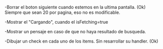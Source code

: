 -Borrar el boton siguiente cuando estemos en la ultima pantalla. (Ok)
Siempre que sean 20 por pagina, eso no es modificable.

-Mostrar el "Cargando", cuando el isFetching=true

-Mostrar un pensaje en caso de que no haya resultado de busqueda.

-Dibujar un check en cada uno de los items. Sin resarrollar su handler. (Ok)